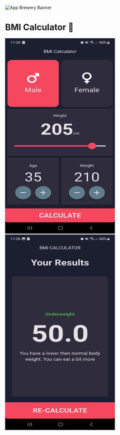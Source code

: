 ![App Brewery Banner](https://github.com/londonappbrewery/Images/blob/master/AppBreweryBanner.png)


# BMI Calculator 💪

<img src="assets/home_screen.jpg" alt="Alt text" title="Your Title Here" width="360" height="639" />
<img src="assets/result_screen.jpg" alt="Alt text" title="Your Title Here" width="360" height="639" />